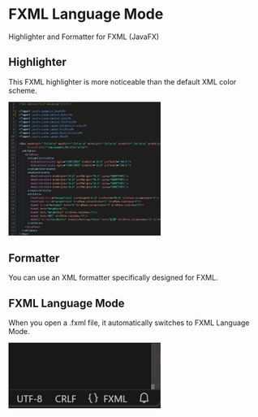 # FXML Language Mode

Highlighter and Formatter for FXML (JavaFX)

## Highlighter

This FXML highlighter is more noticeable than the default XML color scheme.

<img src="images/screen.png" width="300">

## Formatter

You can use an XML formatter specifically designed for FXML.

## FXML Language Mode

When you open a .fxml file, it automatically switches to FXML Language Mode.

<img src="images/mode.png" width="300">
